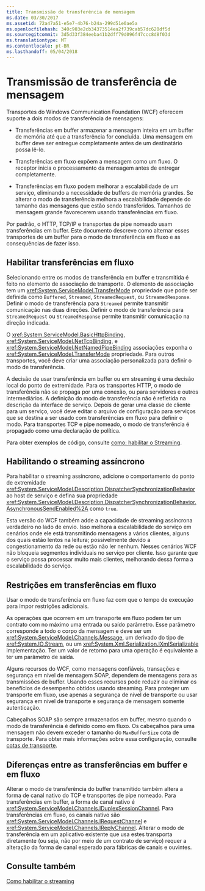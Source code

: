 ```yaml
---
title: Transmissão de transferência de mensagem
ms.date: 03/30/2017
ms.assetid: 72a47a51-e5e7-4b76-b24a-299d51e0ae5a
ms.openlocfilehash: 340c903e2cb34373514ea2f739cab57dc620df5d
ms.sourcegitcommit: 3d5d33f384eeba41b2dff79d096f47ccc8d8f03d
ms.translationtype: MT
ms.contentlocale: pt-BR
ms.lasthandoff: 05/04/2018
---
```

# <a name="streaming-message-transfer"></a>Transmissão de transferência de mensagem
Transportes do Windows Communication Foundation (WCF) oferecem suporte a dois modos de transferência de mensagens:  
  
-   Transferências em buffer armazenar a mensagem inteira em um buffer de memória até que a transferência for concluída. Uma mensagem em buffer deve ser entregue completamente antes de um destinatário possa lê-lo.  
  
-   Transferências em fluxo expõem a mensagem como um fluxo. O receptor inicia o processamento da mensagem antes de entregar completamente.  
  
-   Transferências em fluxo podem melhorar a escalabilidade de um serviço, eliminando a necessidade de buffers de memória grandes. Se alterar o modo de transferência melhora a escalabilidade depende do tamanho das mensagens que estão sendo transferidos. Tamanhos de mensagem grande favorecerem usando transferências em fluxo.  
  
 Por padrão, o HTTP, TCP/IP e transportes de pipe nomeado usam transferências em buffer. Este documento descreve como alternar esses transportes de um buffer para o modo de transferência em fluxo e as consequências de fazer isso.  
  
## <a name="enabling-streamed-transfers"></a>Habilitar transferências em fluxo  
 Selecionando entre os modos de transferência em buffer e transmitida é feito no elemento de associação de transporte. O elemento de associação tem um <xref:System.ServiceModel.TransferMode> propriedade que pode ser definida como `Buffered`, `Streamed`, `StreamedRequest`, ou `StreamedResponse`. Definir o modo de transferência para `Streamed` permite transmitir comunicação nas duas direções. Definir o modo de transferência para `StreamedRequest` ou `StreamedResponse` permite transmitir comunicação na direção indicada.  
  
 O <xref:System.ServiceModel.BasicHttpBinding>, <xref:System.ServiceModel.NetTcpBinding>, e <xref:System.ServiceModel.NetNamedPipeBinding> associações exponha o <xref:System.ServiceModel.TransferMode> propriedade. Para outros transportes, você deve criar uma associação personalizada para definir o modo de transferência.  
  
 A decisão de usar transferência em buffer ou em streaming é uma decisão local do ponto de extremidade. Para os transportes HTTP, o modo de transferência não se propaga por uma conexão, ou para servidores e outros intermediários. A definição do modo de transferência não é refletida na descrição da interface de serviço. Depois de gerar uma classe de cliente para um serviço, você deve editar o arquivo de configuração para serviços que se destina a ser usado com transferências em fluxo para definir o modo. Para transportes TCP e pipe nomeado, o modo de transferência é propagado como uma declaração de política.  
  
 Para obter exemplos de código, consulte [como: habilitar o Streaming](../../../../docs/framework/wcf/feature-details/how-to-enable-streaming.md).  
  
## <a name="enabling-asynchronous-streaming"></a>Habilitando o streaming assíncrono  
 Para habilitar o streaming assíncrono, adicione o comportamento do ponto de extremidade <xref:System.ServiceModel.Description.DispatcherSynchronizationBehavior> ao host de serviço e defina sua propriedade <xref:System.ServiceModel.Description.DispatcherSynchronizationBehavior.AsynchronousSendEnabled%2A> como `true`.  
  
 Esta versão do WCF também adde a capacidade de streaming assíncrona verdadeiro no lado de envio. Isso melhora a escalabilidade do serviço em cenários onde ele está transmitindo mensagens a vários clientes, alguns dos quais estão lentos na leitura; possivelmente devido a congestionamento da rede ou estão não ler nenhum. Nesses cenários WCF não bloqueia segmentos individuais no serviço por cliente. Isso garante que o serviço possa processar muito mais clientes, melhorando dessa forma a escalabilidade do serviço.  
  
## <a name="restrictions-on-streamed-transfers"></a>Restrições em transferências em fluxo  
 Usar o modo de transferência em fluxo faz com que o tempo de execução para impor restrições adicionais.  
  
 As operações que ocorrem em um transporte em fluxo podem ter um contrato com no máximo uma entrada ou saído parâmetro. Esse parâmetro corresponde a todo o corpo da mensagem e deve ser um <xref:System.ServiceModel.Channels.Message>, um derivado do tipo de <xref:System.IO.Stream>, ou um <xref:System.Xml.Serialization.IXmlSerializable> implementação. Ter um valor de retorno para uma operação é equivalente a ter um parâmetro de saída.  
  
 Alguns recursos do WCF, como mensagens confiáveis, transações e segurança em nível de mensagem SOAP, dependem de mensagens para as transmissões de buffer. Usando esses recursos pode reduzir ou eliminar os benefícios de desempenho obtidos usando streaming. Para proteger um transporte em fluxo, use apenas a segurança de nível de transporte ou usar segurança em nível de transporte e segurança de mensagem somente autenticação.  
  
 Cabeçalhos SOAP são sempre armazenados em buffer, mesmo quando o modo de transferência é definido como em fluxo. Os cabeçalhos para uma mensagem não devem exceder o tamanho do `MaxBufferSize` cota de transporte. Para obter mais informações sobre essa configuração, consulte [cotas de transporte](../../../../docs/framework/wcf/feature-details/transport-quotas.md).  
  
## <a name="differences-between-buffered-and-streamed-transfers"></a>Diferenças entre as transferências em buffer e em fluxo  
 Alterar o modo de transferência do buffer transmitido também altera a forma de canal nativo do TCP e transportes de pipe nomeado. Para transferências em buffer, a forma de canal nativo é <xref:System.ServiceModel.Channels.IDuplexSessionChannel>. Para transferências em fluxo, os canais nativo são <xref:System.ServiceModel.Channels.IRequestChannel> e <xref:System.ServiceModel.Channels.IReplyChannel>. Alterar o modo de transferência em um aplicativo existente que usa estes transporta diretamente (ou seja, não por meio de um contrato de serviço) requer a alteração da forma de canal esperado para fábricas de canais e ouvintes.  
  
## <a name="see-also"></a>Consulte também  
 [Como habilitar o streaming](../../../../docs/framework/wcf/feature-details/how-to-enable-streaming.md)
